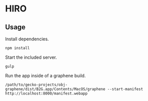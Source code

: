 # HIRO

## Usage

Install dependencies.
```
npm install
```

Start the included server.
```
gulp
```

Run the app inside of a graphene build.
```
/path/to/gecko-projects/obj-graphene/dist/B2G.app/Contents/MacOS/graphene --start-manifest http://localhost:8000/manifest.webapp
```
